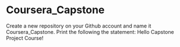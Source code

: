# Coursera_Capstone
Create a new repository on your Github account and name it Coursera_Capstone. Print the following the statement: Hello Capstone Project Course!
